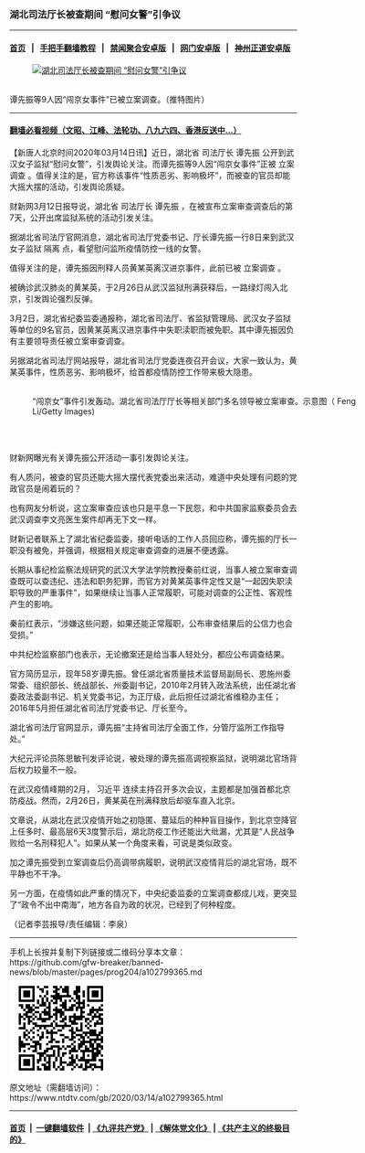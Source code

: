 ### 湖北司法厅长被查期间 “慰问女警”引争议
------------------------

#### [首页](https://github.com/gfw-breaker/banned-news/blob/master/README.md) &nbsp;&nbsp;|&nbsp;&nbsp; [手把手翻墙教程](https://github.com/gfw-breaker/guides/wiki) &nbsp;&nbsp;|&nbsp;&nbsp; [禁闻聚合安卓版](https://github.com/gfw-breaker/bn-android) &nbsp;&nbsp;|&nbsp;&nbsp; [网门安卓版](https://github.com/oGate2/oGate) &nbsp;&nbsp;|&nbsp;&nbsp; [神州正道安卓版](https://github.com/SzzdOgate/update) 



<div><div class="featured_image">
 <a href="https://i.ntdtv.com/assets/uploads/2020/03/ES6nHBuUYAEJt_1.jpg" target="_blank">
  <figure>
   <img alt="湖北司法厅长被查期间 “慰问女警”引争议" src="https://i.ntdtv.com/assets/uploads/2020/03/ES6nHBuUYAEJt_1-800x450.jpg"/>
  </figure><br/>
 </a>
 <span class="caption">
  谭先振等9人因“闯京女事件”已被立案调查。（推特图片）
 </span>
</div>
</div><hr/>

#### [翻墙必看视频（文昭、江峰、法轮功、八九六四、香港反送中...）](https://github.com/gfw-breaker/banned-news/blob/master/pages/link3.md)

<div><div class="post_content" itemprop="articleBody">
 <p>
  【新唐人北京时间2020年03月14日讯】近日，湖北省
  <ok href="https://www.ntdtv.com/gb/司法厅长.htm">
   司法厅长
  </ok>
  <ok href="https://www.ntdtv.com/gb/谭先振.htm">
   谭先振
  </ok>
  公开到武汉女子监狱“慰问女警”，引发舆论关注。而谭先振等9人因“闯京女事件”正被
  <ok href="https://www.ntdtv.com/gb/立案调查.htm">
   立案调查
  </ok>
  。值得关注的是，官方称该事件“性质恶劣、影响极坏”，而被查的官员却能大摇大摆的活动，引发舆论质疑。
 </p>
 <p>
  财新网3月12日报导说，湖北省
  <ok href="https://www.ntdtv.com/gb/司法厅长.htm">
   司法厅长
  </ok>
  <ok href="https://www.ntdtv.com/gb/谭先振.htm">
   谭先振
  </ok>
  ，在被宣布立案审查调查后的第7天，公开出席监狱系统的活动引发关注。
 </p>
 <p>
  据湖北省司法厅官网消息，湖北省司法厅党委书记、厅长谭先振一行8日来到武汉女子监狱
  <ok href="https://www.ntdtv.com/gb/隔离.htm">
   隔离
  </ok>
  点，看望慰问监所疫情防控一线的女警。
 </p>
 <p>
  值得关注的是，谭先振因刑释人员黄某英离汉进京事件，此前已被
  <ok href="https://www.ntdtv.com/gb/立案调查.htm">
   立案调查
  </ok>
  。
 </p>
 <p>
  被确诊武汉肺炎的黄某英，于2月26日从武汉监狱刑满获释后，一路绿灯闯入北京，引发舆论强烈反弹。
 </p>
 <p>
  3月2日，湖北省纪委监委通报称，湖北省司法厅、省监狱管理局、武汉女子监狱等单位的9名官员，因黄某英离汉进京事件中失职渎职而被免职。其中谭先振因负有主要领导责任被立案审查调查。
 </p>
 <p>
  另据湖北省司法厅网站报导，湖北省司法厅党委连夜召开会议，大家一致认为，黄某英事件，性质恶劣、影响极坏，给首都疫情防控工作带来极大隐患。
 </p>
 <figure class="wp-caption alignnone" id="attachment_102794141" style="width: 600px">
  <ok href="https://i.ntdtv.com/assets/uploads/2020/03/150ad6ed40d90a93_ttl7dayjnY_150ad6e3544c510c_ttl7dayXVh_7-600x400.jpg">
   <img alt="" class="size-medium wp-image-102794141" src="https://i.ntdtv.com/assets/uploads/2020/03/150ad6ed40d90a93_ttl7dayjnY_150ad6e3544c510c_ttl7dayXVh_7-600x400-600x337.jpg"/>
  </ok>
  <br/><figcaption class="wp-caption-text">
   “闯京女”事件引发轰动。湖北省司法厅厅长等相关部门多名领导被立案审查。示意图（ Feng Li/Getty Images)
  </figcaption><br/>
 </figure><br/>
 <p>
  财新网曝光有关谭先振公开活动一事引发舆论关注。
 </p>
 <p>
  有人质问，被查的官员还能大摇大摆代表党委出来活动，难道中央处理有问题的党政官员是闹着玩的？
 </p>
 <p>
  也有网友分析说，这立案审查应该也只是平息一下民怨，和中共国家监察委员会去武汉调查李文亮医生案件却再无下文一样。
 </p>
 <p>
  财新记者联系上了湖北省纪委监委，接听电话的工作人员回应称，谭先振的厅长一职没有被免，并强调，根据相关规定审查调查的进展不便透露。
 </p>
 <p>
  长期从事纪检监察法规研究的武汉大学法学院教授秦前红说，当事人被立案审查调查既可以查违纪、违法和职务犯罪，而官方对黄某英事件定性又是“一起因失职渎职导致的严重事件”，如果继续让当事人正常履职，可能对调查的公正性、客观性产生的影响。
 </p>
 <p>
  秦前红表示，“涉嫌这些问题，如果还能正常履职，公布审查结果后的公信力也会受损。”
 </p>
 <p>
  中共纪检监察部门也表示，无论撤案还是给当事人轻处分，都应公布调查结果。
 </p>
 <p>
  官方简历显示，现年58岁谭先振。曾任湖北省质量技术监督局副局长、恩施州委常委、组织部长、统战部长、州委副书记，2010年2月转入政法系统，出任湖北省委政法委副书记、机关党委书记，为正厅级，此后担任过湖北省维稳办主任；2016年5月担任湖北省司法厅党委书记、厅长至今。
 </p>
 <p>
  湖北省司法厅官网显示，谭先振“主持省司法厅全面工作，分管厅监所工作指导处。”
 </p>
 <p>
  大纪元评论员陈思敏刊发评论说，被处理的谭先振高调视察监狱，说明湖北官场背后权力较量不一般。
 </p>
 <p>
  在武汉疫情峰期的2月，
  <ok href="https://www.ntdtv.com/gb/习近平.htm">
   习近平
  </ok>
  连续主持召开多次会议，主题都是加强首都北京防疫战。然而，2月26日，黄某英在刑满释放后却驱车直入北京。
 </p>
 <p>
  文章说，从湖北在武汉疫情开始之初隐匿、蔓延后的种种盲目操作，到北京空降官上任多时、最高层6天3度警示后，湖北防疫工作还能出大纰漏，尤其是“人民战争败给一名刑释犯人”。如果从某一个角度来看，可说是类似政变。
 </p>
 <p>
  加之谭先振受到立案调查后仍高调带病履职，说明武汉疫情背后的湖北官场，既不平静也不干净。
 </p>
 <p>
  另一方面，在疫情如此严重的情况下，中央纪委监委的立案调查都成儿戏，更突显了“政令不出中南海”，地方各自为政的状况，已经到了何种程度。
 </p>
 <p>
  （记者李芸报导/责任编辑：李泉）
 </p>
 <div class="single_ad">
 </div>
</div>
</div>
<hr/>
手机上长按并复制下列链接或二维码分享本文章：<br/>
https://github.com/gfw-breaker/banned-news/blob/master/pages/prog204/a102799365.md <br/>
<a href='https://github.com/gfw-breaker/banned-news/blob/master/pages/prog204/a102799365.md'><img src='https://github.com/gfw-breaker/banned-news/blob/master/pages/prog204/a102799365.md.png'/></a> <br/>
原文地址（需翻墙访问）：https://www.ntdtv.com/gb/2020/03/14/a102799365.html


------------------------
#### [首页](https://github.com/gfw-breaker/banned-news/blob/master/README.md) &nbsp;|&nbsp; [一键翻墙软件](https://github.com/gfw-breaker/nogfw/blob/master/README.md) &nbsp;| [《九评共产党》](https://github.com/gfw-breaker/9ping.md/blob/master/README.md#九评之一评共产党是什么) | [《解体党文化》](https://github.com/gfw-breaker/jtdwh.md/blob/master/README.md) | [《共产主义的终极目的》](https://github.com/gfw-breaker/gczydzjmd.md/blob/master/README.md)


<img src='http://gfw-breaker.win/banned-news/pages/prog204/a102799365.md' width='0px' height='0px'/>